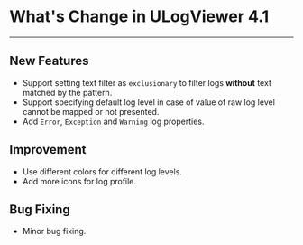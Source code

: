 ﻿# What's Change in ULogViewer 4.1
 ---

## New Features
+ Support setting text filter as ```exclusionary``` to filter logs **without** text matched by the pattern.
+ Support specifying default log level in case of value of raw log level cannot be mapped or not presented.
+ Add ```Error```, ```Exception``` and ```Warning``` log properties.

## Improvement
+ Use different colors for different log levels.
+ Add more icons for log profile.

## Bug Fixing
+ Minor bug fixing.
